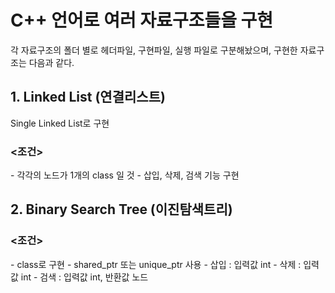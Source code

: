 <h1>C++ 언어로 여러 자료구조들을 구현</h1>

각 자료구조의 폴더 별로 헤더파일, 구현파일, 실행 파일로 구분해놨으며,
구현한 자료구조는 다음과 같다.

<h2>1. Linked List (연결리스트)</h2>
  Single Linked List로 구현
  <h3><조건></h3>
  - 각각의 노드가 1개의 class 일 것
  - 삽입, 삭제, 검색 기능 구현
<h2>2. Binary Search Tree (이진탐색트리)</h2>
  <h3><조건></h3>
  - class로 구현
  - shared_ptr 또는 unique_ptr 사용
  - 삽입 : 입력값 int
  - 삭제 : 입력값 int
  - 검색 : 입력값 int, 반환값 노드
